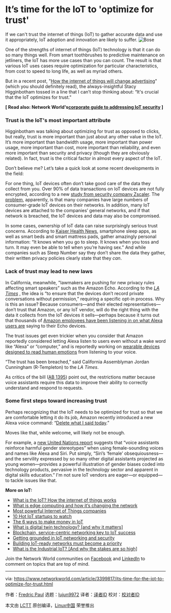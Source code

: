 [#]: collector: (lujun9972)
[#]: translator: ( )
[#]: reviewer: ( )
[#]: publisher: ( )
[#]: url: ( )
[#]: subject: (It’s time for the IoT to 'optimize for trust')
[#]: via: (https://www.networkworld.com/article/3399817/its-time-for-the-iot-to-optimize-for-trust.html)
[#]: author: (Fredric Paul https://www.networkworld.com/author/Fredric-Paul/)

It’s time for the IoT to 'optimize for trust'
======
If we can't trust the internet of things (IoT) to gather accurate data and use it appropriately, IoT adoption and innovation are likely to suffer.
![Bose][1]

One of the strengths of internet of things (IoT) technology is that it can do so many things well. From smart toothbrushes to predictive maintenance on jetliners, the IoT has more use cases than you can count. The result is that various IoT uses cases require optimization for particular characteristics, from cost to speed to long life, as well as myriad others.

But in a recent post, "[How the internet of things will change advertising][2]" (which you should definitely read), the always-insightful Stacy Higginbotham tossed in a line that I can’t stop thinking about: “It's crucial that the IoT optimizes for trust."

**[ Read also: Network World's[corporate guide to addressing IoT security][3] ]**

### Trust is the IoT's most important attribute

Higginbotham was talking about optimizing for trust as opposed to clicks, but really, trust is more important than just about any other value in the IoT. It’s more important than bandwidth usage, more important than power usage, more important than cost, more important than reliability, and even more important than security and privacy (though they are obviously related). In fact, trust is the critical factor in almost every aspect of the IoT.

Don’t believe me? Let’s take a quick look at some recent developments in the field:

For one thing, IoT devices often don’t take good care of the data they collect from you. Over 90% of data transactions on IoT devices are not fully encrypted, according to a new [study from security company Zscaler][4]. The [problem][5], apparently, is that many companies have large numbers of consumer-grade IoT devices on their networks. In addition, many IoT devices are attached to the companies’ general networks, and if that network is breached, the IoT devices and data may also be compromised.

In some cases, ownership of IoT data can raise surprisingly serious trust concerns. According to [Kaiser Health News][6], smartphone sleep apps, as well as smart beds and smart mattress pads, gather amazingly personal information: “It knows when you go to sleep. It knows when you toss and turn. It may even be able to tell when you’re having sex.” And while companies such as Sleep Number say they don’t share the data they gather, their written privacy policies clearly state that they _can_.

### **Lack of trust may lead to new laws**

In California, meanwhile, "lawmakers are pushing for new privacy rules affecting smart speakers” such as the Amazon Echo. According to the _[LA Times][7]_ , the idea is “to ensure that the devices don’t record private conversations without permission,” requiring a specific opt-in process. Why is this an issue? Because consumers—and their elected representatives—don’t trust that Amazon, or any IoT vendor, will do the right thing with the data it collects from the IoT devices it sells—perhaps because it turns out that thousands of [Amazon employees have been listening in on what Alexa users are][8] saying to their Echo devices.

The trust issues get even trickier when you consider that Amazon reportedly considered letting Alexa listen to users even without a wake word like “Alexa” or “computer,” and is reportedly working on [wearable devices designed to read human emotions][9] from listening to your voice.

“The trust has been breached,” said California Assemblyman Jordan Cunningham (R-Templeton) to the _LA Times_.

As critics of the bill ([AB 1395][10]) point out, the restrictions matter because voice assistants require this data to improve their ability to correctly understand and respond to requests.

### **Some first steps toward increasing trust**

Perhaps recognizing that the IoT needs to be optimized for trust so that we are comfortable letting it do its job, Amazon recently introduced a new Alexa voice command: “[Delete what I said today][11].”

Moves like that, while welcome, will likely not be enough.

For example, a [new United Nations report][12] suggests that “voice assistants reinforce harmful gender stereotypes” when using female-sounding voices and names like Alexa and Siri. Put simply, “Siri’s ‘female’ obsequiousness—and the servility expressed by so many other digital assistants projected as young women—provides a powerful illustration of gender biases coded into technology products, pervasive in the technology sector and apparent in digital skills education.” I'm not sure IoT vendors are eager—or equipped—to tackle issues like that.

**More on IoT:**

  * [What is the IoT? How the internet of things works][13]
  * [What is edge computing and how it’s changing the network][14]
  * [Most powerful Internet of Things companies][15]
  * [10 Hot IoT startups to watch][16]
  * [The 6 ways to make money in IoT][17]
  * [What is digital twin technology? [and why it matters]][18]
  * [Blockchain, service-centric networking key to IoT success][19]
  * [Getting grounded in IoT networking and security][20]
  * [Building IoT-ready networks must become a priority][21]
  * [What is the Industrial IoT? [And why the stakes are so high]][22]



Join the Network World communities on [Facebook][23] and [LinkedIn][24] to comment on topics that are top of mind.

--------------------------------------------------------------------------------

via: https://www.networkworld.com/article/3399817/its-time-for-the-iot-to-optimize-for-trust.html

作者：[Fredric Paul][a]
选题：[lujun9972][b]
译者：[译者ID](https://github.com/译者ID)
校对：[校对者ID](https://github.com/校对者ID)

本文由 [LCTT](https://github.com/LCTT/TranslateProject) 原创编译，[Linux中国](https://linux.cn/) 荣誉推出

[a]: https://www.networkworld.com/author/Fredric-Paul/
[b]: https://github.com/lujun9972
[1]: https://images.idgesg.net/images/article/2018/09/bose-sleepbuds-2-100771579-large.jpg
[2]: https://mailchi.mp/iotpodcast/stacey-on-iot-how-iot-changes-advertising?e=6bf9beb394
[3]: https://www.networkworld.com/article/3269165/internet-of-things/a-corporate-guide-to-addressing-iot-security-concerns.html
[4]: https://www.zscaler.com/blogs/research/iot-traffic-enterprise-rising-so-are-threats
[5]: https://www.csoonline.com/article/3397044/over-90-of-data-transactions-on-iot-devices-are-unencrypted.html
[6]: https://khn.org/news/a-wake-up-call-on-data-collecting-smart-beds-and-sleep-apps/
[7]: https://www.latimes.com/politics/la-pol-ca-alexa-google-home-privacy-rules-california-20190528-story.html
[8]: https://www.usatoday.com/story/tech/2019/04/11/amazon-employees-listening-alexa-customers/3434732002/
[9]: https://www.bloomberg.com/news/articles/2019-05-23/amazon-is-working-on-a-wearable-device-that-reads-human-emotions
[10]: https://leginfo.legislature.ca.gov/faces/billTextClient.xhtml?bill_id=201920200AB1395
[11]: https://venturebeat.com/2019/05/29/amazon-launches-alexa-delete-what-i-said-today-voice-command/
[12]: https://unesdoc.unesco.org/ark:/48223/pf0000367416.page=1
[13]: https://www.networkworld.com/article/3207535/internet-of-things/what-is-the-iot-how-the-internet-of-things-works.html
[14]: https://www.networkworld.com/article/3224893/internet-of-things/what-is-edge-computing-and-how-it-s-changing-the-network.html
[15]: https://www.networkworld.com/article/2287045/internet-of-things/wireless-153629-10-most-powerful-internet-of-things-companies.html
[16]: https://www.networkworld.com/article/3270961/internet-of-things/10-hot-iot-startups-to-watch.html
[17]: https://www.networkworld.com/article/3279346/internet-of-things/the-6-ways-to-make-money-in-iot.html
[18]: https://www.networkworld.com/article/3280225/internet-of-things/what-is-digital-twin-technology-and-why-it-matters.html
[19]: https://www.networkworld.com/article/3276313/internet-of-things/blockchain-service-centric-networking-key-to-iot-success.html
[20]: https://www.networkworld.com/article/3269736/internet-of-things/getting-grounded-in-iot-networking-and-security.html
[21]: https://www.networkworld.com/article/3276304/internet-of-things/building-iot-ready-networks-must-become-a-priority.html
[22]: https://www.networkworld.com/article/3243928/internet-of-things/what-is-the-industrial-iot-and-why-the-stakes-are-so-high.html
[23]: https://www.facebook.com/NetworkWorld/
[24]: https://www.linkedin.com/company/network-world
